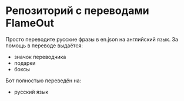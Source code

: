 # Репозиторий с переводами FlameOut

Просто переводите русские фразы в en.json на английский язык. За помощь в переводе выдаётся:
- значок переводчика
- подарки
- боксы

Бот полностью переведён на:
- русский язык
